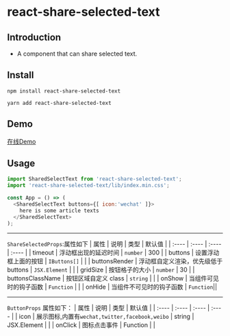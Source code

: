 # react-share-selected-text

## Introduction

- A component that can share selected text.

## Install

```Base
npm install react-share-selected-text
```

```Base
yarn add react-share-selected-text
```
## Demo
[在线Demo](https://mortalyoung.github.io/react-share-selected-text/)

## Usage

```JavaScript
import SharedSelectText from 'react-share-selected-text';
import 'react-share-selected-text/lib/index.min.css';

const App = () => (
  <SharedSelectText buttons={[ icon:'wechat' ]}>
    here is some article texts
  </SharedSelectText>
);
```
---
`ShareSelectedProps`:属性如下
| 属性 | 说明 | 类型 | 默认值 |
| :---- | :---- | :---- | :---- |
| timeout | 浮动框出现的延迟时间 | `number` | 300 |
| buttons | 设置浮动框上面的按钮 | `IButtons[]` |  |
| buttonsRender | 浮动框自定义渲染，优先级低于 buttons | `JSX.Element` | |
| gridSize | 按钮格子的大小 | `number` | 30 |
| buttonsClassName | 按钮区域自定义 class | `string` | |
| onShow | 当组件可见时的钩子函数 | `Function` | |
| onHide | 当组件不可见时的钩子函数 | `Function`||

---
`ButtonProps` 属性如下：
| 属性 | 说明 | 类型 | 默认值 |
| :---- | :---- | :---- | :---- |
| icon | 展示图标,内置有` wechat,twitter,facebook,weibo ` | string | JSX.Element |  |
| onClick | 图标点击事件 | Function | |